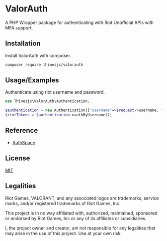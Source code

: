 
# ValorAuth

A PHP Wrapper package for authenticating with Riot Unofficial APIs with MFA support.


## Installation

Install ValorAuth with composer.

```bash
composer require thinesjs/valorauth
```
    
## Usage/Examples
Authenticate using riot username and password.
```php
use Thinesjs\ValorAuth\Authentication;

$authentication = new Authentication(["username"=>$request->username, "password"=>$request->password, "shard"=>"ap", "remember"=>true]);
$riotTokens = $authentication->authByUsername();
```


## Reference

 - [AuthSpace](https://github.com/weedeej/AuthSpace)



## License

[MIT](https://choosealicense.com/licenses/mit/)


## Legalities

Riot Games, VALORANT, and any associated logos are trademarks, service marks, and/or registered trademarks of Riot Games, Inc.

This project is in no way affiliated with, authorized, maintained, sponsored or endorsed by Riot Games, Inc or any of its affiliates or subsidiaries.

I, the project owner and creator, am not responsible for any legalities that may arise in the use of this project. Use at your own risk.

